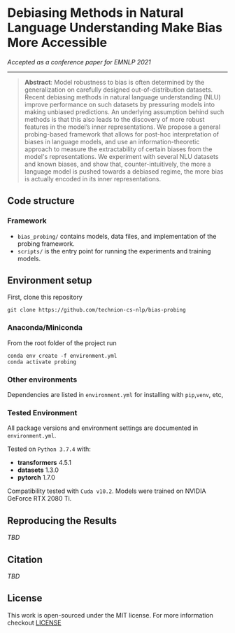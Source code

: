 # Debiasing Methods in Natural Language Understanding Make Bias More Accessible

_Accepted as a conference paper for EMNLP 2021_

---
> **Abstract**: Model robustness to bias is often determined by the generalization 
> on carefully designed out-of-distribution datasets. 
> Recent debiasing methods in natural language understanding (NLU) improve performance 
> on such datasets by pressuring models into making unbiased predictions. 
> An underlying assumption behind such methods is that this also leads to the discovery 
> of more robust features in the model’s inner representations. 
> We propose a general probing-based framework that allows for post-hoc 
> interpretation of biases in language models, and use an information-theoretic 
> approach to measure the extractability of certain biases from the model's representations. 
> We experiment with several NLU datasets and known biases, and show that, counter-intuitively, 
> the more a language model is pushed towards a debiased regime, the more bias is actually encoded 
> in its inner representations. 

## Code structure

### Framework

* `bias_probing/` contains models, data files, and implementation of the probing framework.
* `scripts/` is the entry point for running the experiments and training models.

## Environment setup

First, clone this repository
```shell script
git clone https://github.com/technion-cs-nlp/bias-probing
```

### Anaconda/Miniconda

From the root folder of the project run
```
conda env create -f environment.yml
conda activate probing
```

### Other environments

Dependencies are listed in `environment.yml` for installing with `pip`,`venv`, etc,

### Tested Environment
All package versions and environment settings are documented in `environment.yml`.

Tested on `Python 3.7.4` with:
* **transformers** 4.5.1
* **datasets** 1.3.0
* **pytorch** 1.7.0

Compatibility tested with `Cuda v10.2`. Models were trained on NVIDIA GeForce RTX 2080 Ti.

## Reproducing the Results

_TBD_

## Citation

_TBD_

## License

This work is open-sourced under the MIT license. For more information checkout [LICENSE](LICENSE.md)


